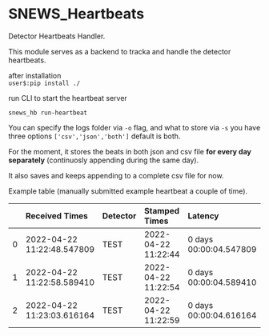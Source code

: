 # SNEWS_Heartbeats
Detector Heartbeats Handler.

This module serves as a backend to tracka and handle the detector heartbeats.

after installation <br>
`user$:pip install ./`

run CLI to start the heartbeat server <br>

`snews_hb run-heartbeat` <br>

You can specify the logs folder via `-o` flag, and what to store via `-s` you have three options
`['csv','json','both']` default is both. 

For the moment, it stores the beats in both json and csv file **for every day separately** (continuosly appending during the same day).

It also saves and keeps appending to a complete csv file for now. 

Example table (manually submitted example heartbeat a couple of time).

 |    |             Received Times | Detector   | Stamped Times       | Latency                | Time After Last |                                                                                             
 |---------------------------:|:---------------------------|:-----------|:--------------------|:----------------|:------------------|
 |  0 | 2022-04-22 11:22:48.547809 | TEST       | 2022-04-22 11:22:44 | 0 days 00:00:04.547809 | 0 days 00:00:00        |
 |  1 | 2022-04-22 11:22:58.589410 | TEST       | 2022-04-22 11:22:54 | 0 days 00:00:04.589410 | 0 days 00:00:10.041601 |
 |  2 | 2022-04-22 11:23:03.616164 | TEST       | 2022-04-22 11:22:59 | 0 days 00:00:04.616164 | 0 days 00:00:05.026754 |


